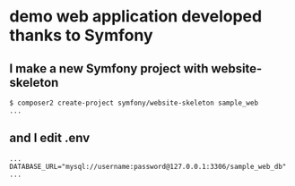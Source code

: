 # demo web application developed thanks to Symfony

## I make a new Symfony project with website-skeleton
```
$ composer2 create-project symfony/website-skeleton sample_web
...
```
## and I edit .env
```
...
DATABASE_URL="mysql://username:password@127.0.0.1:3306/sample_web_db"
...
```
